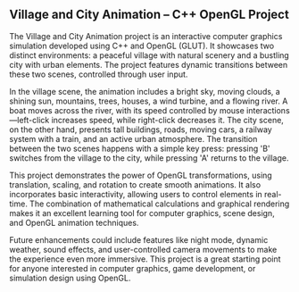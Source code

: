## Village and City Animation – C++ OpenGL Project  

The Village and City Animation project is an interactive computer graphics simulation developed using C++ and OpenGL (GLUT). It showcases two distinct environments: a peaceful village with natural scenery and a bustling city with urban elements. The project features dynamic transitions between these two scenes, controlled through user input.  

In the village scene, the animation includes a bright sky, moving clouds, a shining sun, mountains, trees, houses, a wind turbine, and a flowing river. A boat moves across the river, with its speed controlled by mouse interactions—left-click increases speed, while right-click decreases it. The city scene, on the other hand, presents tall buildings, roads, moving cars, a railway system with a train, and an active urban atmosphere. The transition between the two scenes happens with a simple key press: pressing 'B' switches from the village to the city, while pressing 'A' returns to the village.  

This project demonstrates the power of OpenGL transformations, using translation, scaling, and rotation to create smooth animations. It also incorporates basic interactivity, allowing users to control elements in real-time. The combination of mathematical calculations and graphical rendering makes it an excellent learning tool for computer graphics, scene design, and OpenGL animation techniques.  

Future enhancements could include features like night mode, dynamic weather, sound effects, and user-controlled camera movements to make the experience even more immersive. This project is a great starting point for anyone interested in computer graphics, game development, or simulation design using OpenGL.
